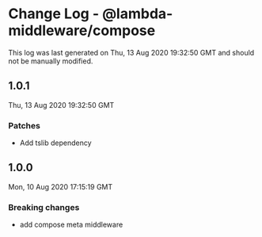 # Change Log - @lambda-middleware/compose

This log was last generated on Thu, 13 Aug 2020 19:32:50 GMT and should not be manually modified.

## 1.0.1
Thu, 13 Aug 2020 19:32:50 GMT

### Patches

- Add tslib dependency

## 1.0.0
Mon, 10 Aug 2020 17:15:19 GMT

### Breaking changes

- add compose meta middleware

